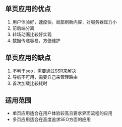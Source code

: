 ## 单页应用的优点
1. 用户体验好，速度快，局部刷新内容，对服务器压力小
2. 前后端分离
3. 转场动画比较好实现
4. 数据传递容易，方便维护

## 单页应用的缺点
1. 不利于seo，需要通过SSR来解决
2. 导航不可用，需要自己来管理路由
3. 首次加载比较耗时

## 适用范围
- 单页应用适合在用户体验较高且要求界面流程的应用
- 多页应用适合在高度追求SEO方面的应用
